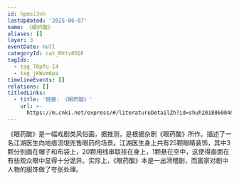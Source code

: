 ```yaml
---
id: hpmsi3nh
lastUpdated: '2025-06-07'
name: 《眼药酸》
aliases: []
layer: 3
eventDate: null
categoryId: cat_MXtv05QF
tagIds:
  - tag_TRpfu-I4
  - tag_jKWvm6pa
timelineEvents: []
relations: []
titledLinks:
  - title: '链接: 《眼药酸》'
    url: >-
      https://m.cnki.net/express/#/literatureDetailZh?id=shuh201806004&typeId=CJFD
---
```

《眼药酸》是一幅戏剧类风俗画，据推测，是根据杂剧《眼药酸》所作。描述了一名江湖医生向地痞流氓兜售眼药的场景。江湖医生身上共有25颗眼睛装饰，其中3颗分别画在帽子和布袋上，20颗用线串联挂在身上，1颗悬在空中，这使得画面在有些观众眼中显得十分诡异。实际上，《眼药酸》本是一出滑稽剧，而画家对剧中人物的服饰做了夸张处理。
